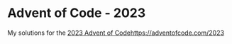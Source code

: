 # Advent of Code - 2023


My solutions for the [2023 Advent of Code](https://adventofcode.com/2023)https://adventofcode.com/2023
